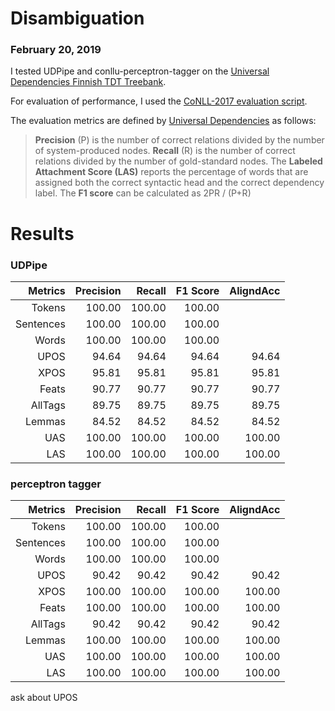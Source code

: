 # Disambiguation
### February 20, 2019

I tested UDPipe and conllu-perceptron-tagger on the [Universal Dependencies Finnish TDT Treebank](https://github.com/UniversalDependencies/UD_Finnish-TDT).

For evaluation of performance, I used the [CoNLL-2017 evaluation script](http://universaldependencies.org/conll17/eval.zip).

The evaluation metrics are defined by [Universal Dependencies](http://universaldependencies.org/conll17/evaluation.html) as follows:  

>**Precision** (P) is the number of correct relations divided by the number of system-produced nodes.
**Recall** (R) is the number of correct relations divided by the number of gold-standard nodes.
The **Labeled Attachment Score (LAS)** reports the percentage of words that are assigned both the correct syntactic head and the correct dependency label.
The **F1 score** can be calculated as 2PR / (P+R)

# Results
### UDPipe

| Metrics    | Precision | Recall | F1 Score | AligndAcc |
|----------:|----------:|-------:|---------:|----------:|
| Tokens    | 100.00    | 100.00 | 100.00   |           |
| Sentences | 100.00    | 100.00 | 100.00   |           |
| Words     | 100.00    | 100.00 | 100.00   |           |
| UPOS      | 94.64     | 94.64  | 94.64    | 94.64     |
| XPOS      | 95.81     | 95.81  | 95.81    | 95.81     |
| Feats     | 90.77     | 90.77  | 90.77    | 90.77     |
| AllTags   | 89.75     | 89.75  | 89.75    | 89.75     |
| Lemmas    | 84.52     | 84.52  | 84.52    | 84.52     |
| UAS       | 100.00    | 100.00 | 100.00   | 100.00    |
| LAS       | 100.00    | 100.00 | 100.00   | 100.00    |

### perceptron tagger

|Metrics    | Precision |    Recall |  F1 Score | AligndAcc |
|----------:|----------:|----------:|----------:|----------:|
|Tokens     |    100.00 |    100.00 |    100.00 |           |
|Sentences  |    100.00 |    100.00 |    100.00 |           |
|Words      |    100.00 |    100.00 |    100.00 |           |
|UPOS       |     90.42 |     90.42 |     90.42 |     90.42 |
|XPOS       |    100.00 |    100.00 |    100.00 |    100.00 |
|Feats      |    100.00 |    100.00 |    100.00 |    100.00 |
|AllTags    |     90.42 |     90.42 |     90.42 |     90.42 |
|Lemmas     |    100.00 |    100.00 |    100.00 |    100.00 |
|UAS        |    100.00 |    100.00 |    100.00 |    100.00 |
|LAS        |    100.00 |    100.00 |    100.00 |    100.00 |


ask about UPOS
